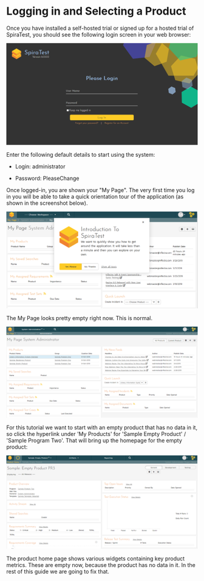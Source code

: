 # Logging in and Selecting a Product

Once you have installed a self-hosted trial or signed up for a hosted
trial of SpiraTest, you should see the following login screen in your
web browser:

![](img/Logging_in_and_Selecting_a_Product_3.png)




Enter the following default details to start using the system:

-   Login: administrator

-   Password: PleaseChange

Once logged-in, you are shown your "My Page". The very first time you
log in you will be able to take a quick orientation tour of the
application (as shown in the screenshot below).

![](img/Logging_in_and_Selecting_a_Product_4.png)




The My Page looks pretty empty right now. This is normal.

![](img/Logging_in_and_Selecting_a_Product_5.png)




For this tutorial we want to start with an empty product that has no
data in it, so click the hyperlink under 'My Products' for 'Sample Empty
Product' / 'Sample Program Two'. That will bring up the homepage for the
empty product:

![](img/Logging_in_and_Selecting_a_Product_6.png)




The product home page shows various widgets containing key product
metrics. These are empty now, because the product has no data in it. In
the rest of this guide we are going to fix that.

